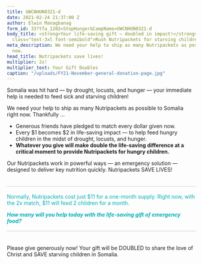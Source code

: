 ```yaml
---
title: UWCNHUN0321-d
date: 2021-02-24 21:37:00 Z
author: Elwin Managbanag
form_id: 33?tfa_1202=StopHunger&CampName=UWCNHUN0321-d
body_title: <strong>Your life-saving gift — doubled in impact!</strong><br /> <span
  class="text-3xl font-semibold">Rush Nutripackets for starving children in Somalia</span>
meta_description: We need your help to ship as many Nutripackets as possible right
  now.
head_title: Nutripackets save lives!
multiplier: 2x!
multiplier_text: Your Gift Doubles
caption: "/uploads/FY21-November-general-donation-page.jpg"
---
```


Somalia was hit hard — by drought, locusts, and hunger — your immediate help is needed to feed sick and starving children!

We need your help to ship as many Nutripackets as possible to Somalia right now. Thankfully ...

* Generous friends have pledged to match every dollar given now.
* Every $1 becomes $2 in life-saving impact — to help feed hungry children in the midst of drought, locusts, and hunger.
* **Whatever you give will make double the life-saving difference at a critical moment to provide Nutripackets for hungry children.**

Our Nutripackets work in powerful ways — an emergency solution — designed to deliver key nutrition quickly. Nutripackets SAVE LIVES!
 
<span class="large" style="display: block; margin-top: 36px; padding-top: 18px; border-top: solid 1px #ccc; color: #00afb4;">Normally, Nutripackets cost just $11 for a one-month supply. Right now, with the 2x match, $11 will feed 2 children for a month.</span>

<span class="large" style="display: block; margin-bottom: 36px; padding-bottom: 18px; border-bottom: solid 1px #ccc; color: #00afb4;">***How many will you help today with the life-saving gift of emergency food?***</span>

Please give generously now! Your gift will be DOUBLED to share the love of Christ and SAVE starving children in Somalia.
<br><br>
